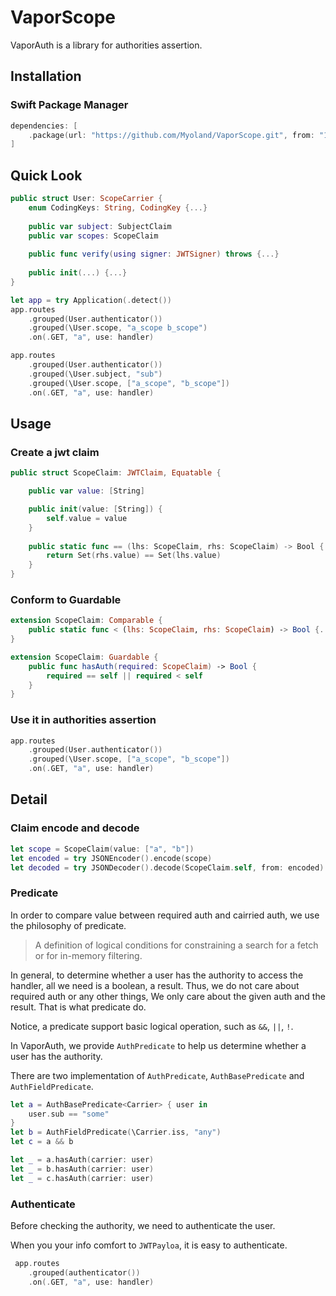 # VaporScope

VaporAuth is a library for authorities assertion.

## Installation

### Swift Package Manager

```Swift
dependencies: [
    .package(url: "https://github.com/Myoland/VaporScope.git", from: "1.0.0"),
]
```

## Quick Look

```Swift
public struct User: ScopeCarrier {
    enum CodingKeys: String, CodingKey {...}
    
    public var subject: SubjectClaim
    public var scopes: ScopeClaim
    
    public func verify(using signer: JWTSigner) throws {...}
    
    public init(...) {...}
}

let app = try Application(.detect())
app.routes
    .grouped(User.authenticator())
    .grouped(\User.scope, "a_scope b_scope")
    .on(.GET, "a", use: handler)

app.routes
    .grouped(User.authenticator())
    .grouped(\User.subject, "sub")
    .grouped(\User.scope, ["a_scope", "b_scope"])
    .on(.GET, "a", use: handler)
```

## Usage

### Create a jwt claim

```swift
public struct ScopeClaim: JWTClaim, Equatable {

    public var value: [String]

    public init(value: [String]) {
        self.value = value
    }
    
    public static func == (lhs: ScopeClaim, rhs: ScopeClaim) -> Bool {
        return Set(rhs.value) == Set(lhs.value)
    }
}
```

### Conform to Guardable

```swift
extension ScopeClaim: Comparable {
    public static func < (lhs: ScopeClaim, rhs: ScopeClaim) -> Bool {...}
}

extension ScopeClaim: Guardable {
    public func hasAuth(required: ScopeClaim) -> Bool {
        required == self || required < self
    }
}
```

### Use it in authorities assertion

```swift
app.routes
    .grouped(User.authenticator())
    .grouped(\User.scope, ["a_scope", "b_scope"])
    .on(.GET, "a", use: handler)
```

## Detail


### Claim encode and decode

```swift
let scope = ScopeClaim(value: ["a", "b"])
let encoded = try JSONEncoder().encode(scope)
let decoded = try JSONDecoder().decode(ScopeClaim.self, from: encoded)
```

### Predicate

In order to compare value between required auth and cairried auth, we use the philosophy of predicate.

> A definition of logical conditions for constraining a search for a fetch or for in-memory filtering.

In general, to determine whether a user has the authority to access the handler, all we need is a boolean, a result. Thus, we do not care about required auth or any other things, We only care about the given auth and the result. That is what predicate do.

Notice, a predicate support basic logical operation, such as `&&`, `||`, `!`.

In VaporAuth, we provide `AuthPredicate` to help us determine whether a user has the authority.

There are two implementation of `AuthPredicate`, `AuthBasePredicate` and `AuthFieldPredicate`.

```swift
let a = AuthBasePredicate<Carrier> { user in
    user.sub == "some"
}
let b = AuthFieldPredicate(\Carrier.iss, "any")
let c = a && b

let _ = a.hasAuth(carrier: user) 
let _ = b.hasAuth(carrier: user)
let _ = c.hasAuth(carrier: user)

```

### Authenticate

Before checking the authority, we need to authenticate the user.

When you your info comfort to `JWTPayloa`, it is easy to authenticate. 


```swift
 app.routes
    .grouped(authenticator())
    .on(.GET, "a", use: handler)
```